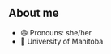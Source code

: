 ## About me


<!---**f-osss/f-osss** is a ✨ _special_ ✨ repository because its `README.md` (this file) appears on your GitHub profile.

Here are some ideas to get you started:
 🌱 I’m currently learning web development-->
- 😄 Pronouns: she/her
- 🏫 University of Manitoba
<!--- 👯 I’m looking to collaborate on ...
- 🤔 I’m looking for help with ...
- 💬 Ask me about ...
- 📫 How to reach me: ...
- ⚡ Fun fact: ...
-->


